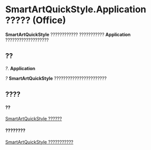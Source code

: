 
# SmartArtQuickStyle.Application ????? (Office)

 **SmartArtQuickStyle** ???????????? ??????????? **Application** ???????????????????


## ??

 _?_. **Application**

 _?_ **SmartArtQuickStyle** ???????????????????????


## ????


#### ??


[SmartArtQuickStyle ??????](e128920b-7adc-71e2-928b-84285f24d574.md)
#### ????????


[SmartArtQuickStyle ???????????](http://msdn.microsoft.com/library/9121866b-1308-4024-faa6-fa9254f18dd6%28Office.15%29.aspx)